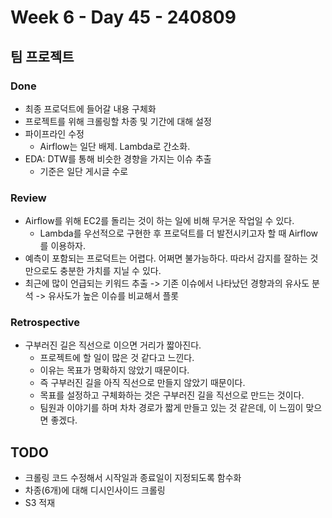 # Week 6 - Day 45 - 240809

## 팀 프로젝트
### Done
- 최종 프로덕트에 들어갈 내용 구체화
- 프로젝트를 위해 크롤링할 차종 및 기간에 대해 설정
- 파이프라인 수정
    - Airflow는 일단 배제. Lambda로 간소화.
- EDA: DTW를 통해 비슷한 경향을 가지는 이슈 추출
    - 기준은 일단 게시글 수로

### Review
- Airflow를 위해 EC2를 돌리는 것이 하는 일에 비해 무거운 작업일 수 있다.
    - Lambda를 우선적으로 구현한 후 프로덕트를 더 발전시키고자 할 때 Airflow를 이용하자.
- 예측이 포함되는 프로덕트는 어렵다. 어쩌면 불가능하다. 따라서 감지를 잘하는 것만으로도 충분한 가치를 지닐 수 있다.
- 최근에 많이 언급되는 키워드 추출 -> 기존 이슈에서 나타났던 경향과의 유사도 분석 -> 유사도가 높은 이슈를 비교해서 플롯

### Retrospective
- 구부러진 길은 직선으로 이으면 거리가 짧아진다.
    - 프로젝트에 할 일이 많은 것 같다고 느낀다.
    - 이유는 목표가 명확하지 않았기 때문이다.
    - 즉 구부러진 길을 아직 직선으로 만들지 않았기 때문이다.
    - 목표를 설정하고 구체화하는 것은 구부러진 길을 직선으로 만드는 것이다.
    - 팀원과 이야기를 하며 차차 경로가 짧게 만들고 있는 것 같은데, 이 느낌이 맞으면 좋겠다.

## TODO
- 크롤링 코드 수정해서 시작일과 종료일이 지정되도록 함수화
- 차종(6개)에 대해 디시인사이드 크롤링
- S3 적재